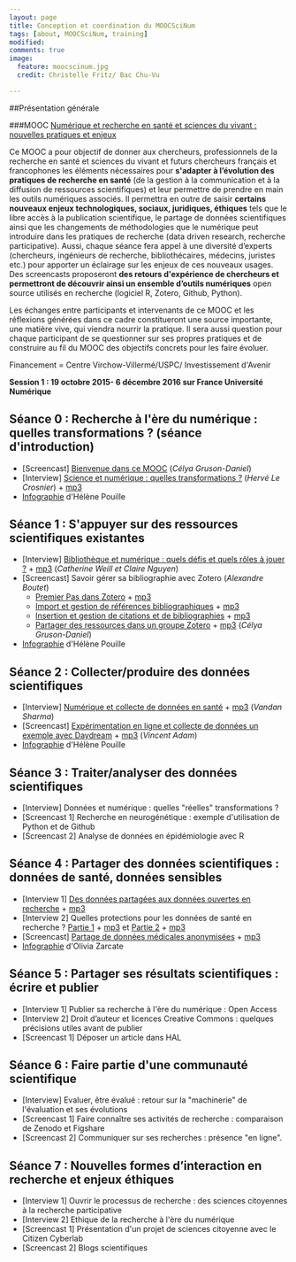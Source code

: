 ```yaml
---
layout: page
title: Conception et coordination du MOOCSciNum 
tags: [about, MOOCSciNum, training]
modified:
comments: true
image:
  feature: moocscinum.jpg
  credit: Christelle Fritz/ Bac Chu-Vu

---
```




##Présentation générale

###MOOC [Numérique et recherche en santé et sciences du vivant : nouvelles pratiques et enjeux](https://www.france-universite-numerique-mooc.fr/courses/VirchowVillerme/06005/session01/about)

Ce MOOC a pour objectif de donner aux chercheurs, professionnels de la recherche en santé et sciences du vivant et futurs chercheurs français et francophones les éléments nécessaires pour **s'adapter à l’évolution des pratiques de recherche en santé** (de la gestion à la communication et à la diffusion de ressources scientifiques) et leur permettre de prendre en main les outils numériques associés. Il permettra en outre de saisir **certains nouveaux enjeux technologiques, sociaux, juridiques, éthiques** tels que le libre accès à la publication scientifique, le partage de données scientifiques ainsi que les changements de méthodologies que le numérique peut introduire dans les pratiques de recherche (data driven research, recherche participative). 
Aussi, chaque séance fera appel à une diversité d’experts (chercheurs, ingénieurs de recherche, bibliothécaires, médecins, juristes etc.) pour apporter un éclairage sur les enjeux de ces nouveaux usages. Des screencasts proposeront **des retours d'expérience de chercheurs et permettront de découvrir ainsi un ensemble d’outils numériques** open source utilisés en recherche (logiciel R, Zotero, Github, Python).

Les échanges entre participants et intervenants de ce MOOC et les réflexions générées dans ce cadre constitueront une source importante, une matière vive, qui viendra nourrir la pratique. Il sera aussi question pour chaque participant de se questionner sur ses propres pratiques et de construire au fil du MOOC des objectifs concrets pour les faire évoluer.


Financement = Centre Virchow-Villermé/USPC/ Investissement d'Avenir 

**Session 1 : 19 octobre 2015- 6 décembre 2016 sur France Université Numérique**


## Séance 0 : Recherche à l'ère du numérique : quelles transformations ? (séance d'introduction)
- [Screencast] [Bienvenue dans ce MOOC](https://youtu.be/MKGgSefAjmU?list=PLp_ugSUC6I1oLenFuPlekHFU3nudIWa5V) (*Célya Gruson-Daniel*)
- [Interview] [Science et numérique : quelles transformations ?](https://www.youtube.com/watch?v=rG7yjPKQ-ZY) (*Hervé Le Crosnier*) + [mp3](https://oae.esup-portail.org/content/OAE-Esup/VJt1kPnll)
- [Infographie](http://figshare.com/articles/Science_et_num_rique_quelles_transformations_/1572555) d'Hélène Pouille

## Séance 1 : S'appuyer sur des ressources scientifiques existantes
- [Interview] [Bibliothèque et numérique : quels défis et quels rôles à jouer ?](https://www.youtube.com/watch?v=COcklc4QASg) + [mp3](https://oae.esup-portail.org/content/OAE-Esup/VktQn0Gbe) (*Catherine Weill et Claire Nguyen*)
- [Screencast] Savoir gérer sa bibliographie avec Zotero (*Alexandre Boutet*)
  - [Premier Pas dans Zotero](https://www.youtube.com/watch?v=sBNhU7eTKz4) + [mp3](https://oae.esup-portail.org/content/OAE-Esup/V1gfoaRfbe)
  - [Import et gestion de références bibliographiques](https://www.youtube.com/watch?v=pbzBhQk9S7w) + [mp3](https://oae.esup-portail.org/content/OAE-Esup/4JFWaRzWg)
  - [Insertion et gestion de citations et de bibliographies](https://www.youtube.com/watch?v=6AoackQaw1g) + [mp3](https://oae.esup-portail.org/content/OAE-Esup/Nkbq2Czbg)
  - [Partager des ressources dans un groupe Zotero](https://www.youtube.com/watch?v=HDcO2TAPGdk) + [mp3](https://oae.esup-portail.org/content/OAE-Esup/VyGw30M-g) (*Célya Gruson-Daniel*)
- [Infographie](http://figshare.com/articles/Biblioth_que_et_num_rique_quels_d_fis_et_quels_r_les_jouer_/1585142) d'Hélène Pouille

## Séance 2 : Collecter/produire des données scientifiques
- [Interview] [Numérique et collecte de données en santé](https://www.youtube.com/watch?v=vB0jHQgVkEs&list=PLp_ugSUC6I1oANRlVyd0oou2YPdngIqn_&index=2) + [mp3](https://oae.esup-portail.org/content/OAE-Esup/EJzOAGnZx) (*Vandan Sharma*)
- [Screencast] [Expérimentation en ligne et collecte de données un exemple avec Daydream](https://www.youtube.com/watch?v=nQWLKt_6Ac4&list=PLp_ugSUC6I1oANRlVyd0oou2YPdngIqn_) + [mp3](https://oae.esup-portail.org/content/OAE-Esup/N1nvkQ2Ze) (*Vincent Adam*)
- [Infographie](http://figshare.com/articles/Num_rique_et_collecte_des_donn_es_en_sant_/1590970) d'Hélène Pouille

## Séance 3 : Traiter/analyser des données scientifiques
- [Interview] Données et numérique : quelles "réelles" transformations ?
- [Screencast 1] Recherche en neurogénétique : exemple d'utilisation de Python et de Github
- [Screencast 2] Analyse de données en épidémiologie avec R

## Séance 4 : Partager des données scientifiques : données de santé, données sensibles
- [Interview 1] [Des données partagées aux données ouvertes en recherche](https://www.youtube.com/watch?v=_Y0MiIqBjM0&list=PLp_ugSUC6I1rNuPsU_A8S_bU-INiOJ9f_) + [mp3](https://oae.esup-portail.org/content/OAE-Esup/4yeeFq0Me)
- [Interview 2] Quelles protections pour les données de santé en recherche ? [Partie 1](https://www.youtube.com/watch?v=Msf7emTMPjU&list=PLp_ugSUC6I1rNuPsU_A8S_bU-INiOJ9f_&index=2) + [mp3](https://oae.esup-portail.org/content/OAE-Esup/VkUXK9Azx) et [Partie 2](https://www.youtube.com/watch?v=kP-qDndoxfs&index=3&list=PLp_ugSUC6I1rNuPsU_A8S_bU-INiOJ9f_) + [mp3](https://oae.esup-portail.org/content/OAE-Esup/EyZj_qRfx)
- [Screencast] [Partage de données médicales anonymisées](https://www.youtube.com/watch?v=VxGkiF--3D0&list=PLp_ugSUC6I1rNuPsU_A8S_bU-INiOJ9f_&index=4) + [mp3](https://oae.esup-portail.org/content/OAE-Esup/41Bzs5CMg)
- [Infographie](http://figshare.com/articles/Donn_es_de_sant_quelles_protections_/1601882) d'Olivia Zarcate 

## Séance 5 : Partager ses résultats scientifiques : écrire et publier
- [Interview 1] Publier sa recherche à l'ère du numérique : Open Access
- [Interview 2] Droit d’auteur et licences Creative Commons : quelques précisions utiles avant de publier
- [Screencast 1] Déposer un article dans HAL

## Séance 6 : Faire partie d'une communauté scientifique
- [Interview] Evaluer, être évalué : retour sur la "machinerie" de l'évaluation et ses évolutions
- [Screencast 1] Faire connaître ses activités de recherche : comparaison de Zenodo et Figshare
- [Screencast 2] Communiquer sur ses recherches : présence "en ligne".

## Séance 7 : Nouvelles formes d’interaction en recherche et enjeux éthiques
- [Interview 1] Ouvrir le processus de recherche : des sciences citoyennes à la recherche participative
- [Interview 2] Ethique de la recherche à l'ère du numérique
- [Screencast 1] Présentation d'un projet de sciences citoyenne avec le Citizen Cyberlab
- [Screencast 2] Blogs scientifiques
